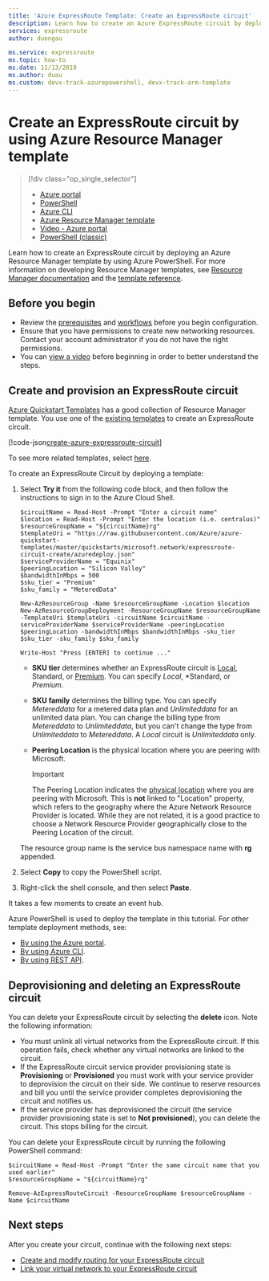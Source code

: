 ```yaml
---
title: 'Azure ExpressRoute Template: Create an ExpressRoute circuit'
description: Learn how to create an Azure ExpressRoute circuit by deploying an Azure Resource Manager template by using Azure PowerShell.
services: expressroute
author: duongau

ms.service: expressroute
ms.topic: how-to
ms.date: 11/13/2019
ms.author: duau 
ms.custom: devx-track-azurepowershell, devx-track-arm-template
---
```


# Create an ExpressRoute circuit by using Azure Resource Manager template

> [!div class="op_single_selector"]
> * [Azure portal](expressroute-howto-circuit-portal-resource-manager.md)
> * [PowerShell](expressroute-howto-circuit-arm.md)
> * [Azure CLI](howto-circuit-cli.md)
> * [Azure Resource Manager template](expressroute-howto-circuit-resource-manager-template.md)
> * [Video - Azure portal](https://azure.microsoft.com/documentation/videos/azure-expressroute-how-to-create-an-expressroute-circuit)
> * [PowerShell (classic)](expressroute-howto-circuit-classic.md)
>

Learn how to create an ExpressRoute circuit by deploying an Azure Resource Manager template by using Azure PowerShell. For more information on developing Resource Manager templates, see [Resource Manager documentation](../azure-resource-manager/index.yml) and the [template reference](/azure/templates/microsoft.network/expressroutecircuits).

## Before you begin

* Review the [prerequisites](expressroute-prerequisites.md) and [workflows](expressroute-workflows.md) before you begin configuration.
* Ensure that you have permissions to create new networking resources. Contact your account administrator if you do not have the right permissions.
* You can [view a video](https://azure.microsoft.com/documentation/videos/azure-expressroute-how-to-create-an-expressroute-circuit) before beginning in order to better understand the steps.

## <a name="create"></a>Create and provision an ExpressRoute circuit

[Azure Quickstart Templates](https://azure.microsoft.com/resources/templates/) has a good collection of Resource Manager template. You use one of the [existing templates](https://azure.microsoft.com/resources/templates/expressroute-circuit-create/) to create an ExpressRoute circuit.

[!code-json[create-azure-expressroute-circuit](~/quickstart-templates/quickstarts/microsoft.network/expressroute-circuit-create/azuredeploy.json)]

To see more related templates, select [here](https://azure.microsoft.com/resources/templates/?term=expressroute).

To create an ExpressRoute Circuit by deploying a template:

1. Select **Try it** from the following code block, and then follow the instructions to sign in to the Azure Cloud Shell.

    ```azurepowershell-interactive
    $circuitName = Read-Host -Prompt "Enter a circuit name"
    $location = Read-Host -Prompt "Enter the location (i.e. centralus)"
    $resourceGroupName = "${circuitName}rg"
    $templateUri = "https://raw.githubusercontent.com/Azure/azure-quickstart-templates/master/quickstarts/microsoft.network/expressroute-circuit-create/azuredeploy.json"
    $serviceProviderName = "Equinix"
    $peeringLocation = "Silicon Valley"
    $bandwidthInMbps = 500
    $sku_tier = "Premium"
    $sku_family = "MeteredData"

    New-AzResourceGroup -Name $resourceGroupName -Location $location
    New-AzResourceGroupDeployment -ResourceGroupName $resourceGroupName -TemplateUri $templateUri -circuitName $circuitName -serviceProviderName $serviceProviderName -peeringLocation $peeringLocation -bandwidthInMbps $bandwidthInMbps -sku_tier $sku_tier -sku_family $sku_family

    Write-Host "Press [ENTER] to continue ..."
    ```

   * **SKU tier** determines whether an ExpressRoute circuit is [Local](expressroute-faqs.md#expressroute-local), Standard, or [Premium](expressroute-faqs.md#expressroute-premium). You can specify *Local*, *Standard, or *Premium*.
   * **SKU family** determines the billing type. You can specify *Metereddata* for a metered data plan and *Unlimiteddata* for an unlimited data plan. You can change the billing type from *Metereddata* to *Unlimiteddata*, but you can't change the type from *Unlimiteddata* to *Metereddata*. A *Local* circuit is *Unlimiteddata* only.
   * **Peering Location** is the physical location where you are peering with Microsoft.

     > [!IMPORTANT]
     > The Peering Location indicates the [physical location](expressroute-locations.md) where you are peering with Microsoft. This is **not** linked to "Location" property, which refers to the geography where the Azure Network Resource Provider is located. While they are not related, it is a good practice to choose a Network Resource Provider geographically close to the Peering Location of the circuit.

    The resource group name is the service bus namespace name with **rg** appended.

2. Select **Copy** to copy the PowerShell script.
3. Right-click the shell console, and then select **Paste**.

It takes a few moments to create an event hub.

Azure PowerShell is used to deploy the template in this tutorial. For other template deployment methods, see:

* [By using the Azure portal](../azure-resource-manager/templates/deploy-portal.md).
* [By using Azure CLI](../azure-resource-manager/templates/deploy-cli.md).
* [By using REST API](../azure-resource-manager/templates/deploy-rest.md).

## <a name="delete"></a>Deprovisioning and deleting an ExpressRoute circuit

You can delete your ExpressRoute circuit by selecting the **delete** icon. Note the following information:

* You must unlink all virtual networks from the ExpressRoute circuit. If this operation fails, check whether any virtual networks are linked to the circuit.
* If the ExpressRoute circuit service provider provisioning state is **Provisioning** or **Provisioned** you must work with your service provider to deprovision the circuit on their side. We continue to reserve resources and bill you until the service provider completes deprovisioning the circuit and notifies us.
* If the service provider has deprovisioned the circuit (the service provider provisioning state is set to **Not provisioned**), you can delete the circuit. This stops billing for the circuit.

You can delete your ExpressRoute circuit by running the following PowerShell command:

```azurepowershell-interactive
$circuitName = Read-Host -Prompt "Enter the same circuit name that you used earlier"
$resourceGroupName = "${circuitName}rg"

Remove-AzExpressRouteCircuit -ResourceGroupName $resourceGroupName -Name $circuitName
```

## Next steps

After you create your circuit, continue with the following next steps:

* [Create and modify routing for your ExpressRoute circuit](expressroute-howto-routing-portal-resource-manager.md)
* [Link your virtual network to your ExpressRoute circuit](expressroute-howto-linkvnet-arm.md)
